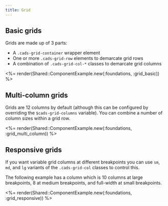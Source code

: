 ```yaml
---
title: Grid
---
```


## Basic grids

Grids are made up of 3 parts:

- A `.cads-grid-container` wrapper element
- One or more `.cads-grid-row` elements to demarcate grid rows
- A combination of `.cads-grid-col-*` classes to demarcate grid columns

<%= render(Shared::ComponentExample.new(:foundations, :grid_basic)) %>

## Multi-column grids

Grids are 12 columns by default (although this can be configured by overriding the `$cads-grid-columns` variable). You can combine a number of column sizes within a grid row.

<%= render(Shared::ComponentExample.new(:foundations, :grid_multi_column)) %>

## Responsive grids

If you want variable grid columns at different breakpoints you can use `sm`, `md`, and `lg` variants of the `.cads-grid-col` classes to control this.

The following example has a column which is 10 columns at large breakpoints, 8 at medium breakpoints, and full-width at small breakpoints.

<%= render(Shared::ComponentExample.new(:foundations, :grid_responsive)) %>
